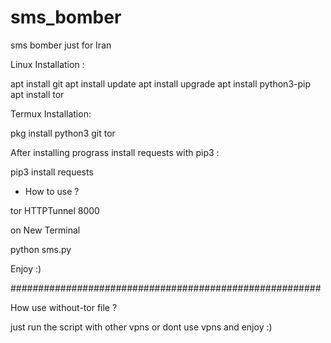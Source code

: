 # sms_bomber
sms bomber just for Iran

Linux Installation :

apt install git
apt install update
apt install upgrade
apt install python3-pip
apt install tor 


Termux Installation:

pkg install python3 git tor 


After installing prograss install requests with pip3 :

pip3 install requests

* How to use ?

tor HTTPTunnel 8000

on New Terminal 

python sms.py

Enjoy :)

########################################################

How use without-tor file ?

just run the script with other vpns or dont use vpns and enjoy :) 
